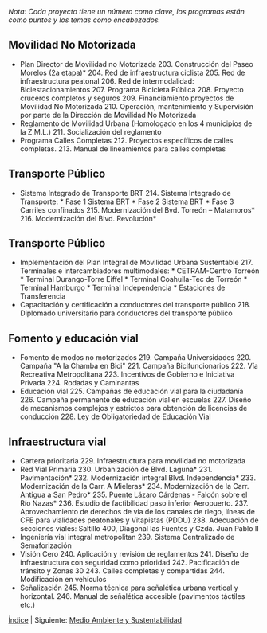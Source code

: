
_Nota: Cada proyecto tiene un número como clave, los programas están como puntos y los temas como encabezados._

## Movilidad No Motorizada

* Plan Director de Movilidad no Motorizada
    203. Construcción del Paseo Morelos (2a etapa)*
    204. Red de infraestructura ciclista
    205. Red de infraestructura peatonal
    206. Red de intermodalidad: Biciestacionamientos
    207. Programa Bicicleta Pública
    208. Proyecto cruceros completos y seguros
    209. Financiamiento proyectos de Movilidad No Motorizada
    210. Operación, mantenimiento y Supervisión por parte de la Dirección de Movilidad No Motorizada
* Reglamento de Movilidad Urbana (Homologado en los 4 municipios de la Z.M.L.)
    211. Socialización del reglamento
* Programa Calles Completas
    212. Proyectos específicos de calles completas.
    213. Manual de lineamientos para calles completas

## Transporte Público

* Sistema Integrado de Transporte BRT
    214. Sistema Integrado de Transporte:
        * Fase 1 Sistema BRT
        * Fase 2 Sistema BRT
        * Fase 3 Carriles confinados
    215. Modernización del Bvd. Torreón – Matamoros*
    216. Modernización del Blvd. Revolución*

## Transporte Público

* Implementación del Plan Integral de Movilidad Urbana Sustentable
    217. Terminales e intercambiadores multimodales:
        * CETRAM-Centro Torreón
        * Terminal Durango-Torre Eiffel
        * Terminal Coahuila-Tec de Torreón
        * Terminal Hamburgo
        * Terminal Independencia
        * Estaciones de Transferencia
* Capacitación y certificación a conductores del transporte público
    218. Diplomado universitario para conductores del transporte público

## Fomento y educación vial

* Fomento de modos no motorizados
    219. Campaña Universidades
    220. Campaña "A la Chamba en Bici"
    221. Campaña Bicifuncionarios
    222. Vía Recreativa Metropolitana
    223. Incentivos de Gobierno e Iniciativa Privada
    224. Rodadas y Caminantas
* Educación vial
    225. Campañas de educación vial para la ciudadanía
    226. Campaña permanente de educación vial en escuelas
    227. Diseño de mecanismos complejos y estrictos para obtención de licencias de conducción
    228. Ley de Obligatoriedad de Educación Vial

## Infraestructura vial

* Cartera prioritaria
    229. Infraestructura para movilidad no motorizada
* Red Vial Primaria
    230. Urbanización de Blvd. Laguna*
    231. Pavimentación*
    232. Modernización integral Blvd. Independencia*
    233. Modernización de la Carr. A Mieleras*
    234. Modernización de la Carr. Antigua a San Pedro*
    235. Puente Lázaro Cárdenas - Falcón sobre el Río Nazas*
    236. Estudio de factibilidad paso inferior Aeropuerto.
    237. Aprovechamiento de derechos de vía de los canales de riego, líneas de CFE para vialidades peatonales y Vitapistas (PDDU)
    238. Adecuación de secciones viales: Saltillo 400, Diagonal las Fuentes y Czda. Juan Pablo II
* Ingeniería vial integral metropolitan
    239. Sistema Centralizado de Semaforización
* Visión Cero
    240. Aplicación y revisión de reglamentos
    241. Diseño de infraestructura con seguridad como prioridad
    242. Pacificación de tránsito y Zonas 30
    243. Calles completas y compartidas
    244. Modificación en vehículos
* Señalización
    245. Norma técnica para señalética urbana vertical y horizontal.
    246. Manual de señalética accesible (pavimentos táctiles etc.)

[Índice](indice.html) | Siguiente: [Medio Ambiente y Sustentabilidad](cartera-proyectos-medio-ambiente-sustentabilidad.html)
